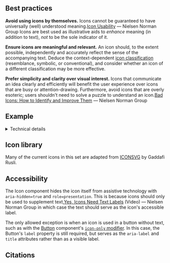 <!--lead
  Icons are useful illustrative aids that can enhance understanding, supplement meaning, and reinforce brand tone and style. However, if used improperly, icons can be distracting, confusing, and potentially misleading.
lead-->

## Best practices

**Avoid using icons by themselves.** Icons cannot be guaranteed to have universally (well) understood meaning.<span data-footnote>[Icon Usability](https://www.nngroup.com/articles/icon-usability/) — Nielsen Norman Group</span> Icons are best used as illustrative aids to *enhance* meaning (in addition to text), *not* to be the sole indicator of it.

**Ensure icons are meaningful and relevant.** An icon should, to the extent possible, independently and accurately reflect the sense of the accompanying text. Deduce the context-dependent [icon classification](https://www.nngroup.com/articles/classifying-icons/) (resemblance, symbolic, or conventional), and consider whether an icon of a different classification may be more effective.

**Prefer simplicity and clarity over visual interest.** Icons that communicate an idea clearly and efficiently will benefit the user experience over icons that are busy or attention-drawing. Furthermore, avoid icons that are overly esoteric; users shouldn't need to solve a puzzle to understand an icon.<span data-footnote>[Bad Icons: How to Identify and Improve Them](https://www.nngroup.com/articles/bad-icons/) — Nielsen Norman Group</span>

## Example

<!--twig
{% embed "@tch/includes/example-box/example-box.html.twig" with {
  examples: {
    "Twig": '{{ include("@tcds/components/icon/icon.html.twig", {
  icon: "info",
}) }}',
    "HTML": '<span class="Icon" data-component="Icon" aria-hidden="true" role="presentation">
  <svg xmlns="http://www.w3.org/2000/svg" viewBox="0 0 24 24" fill="none" stroke="currentColor" stroke-width="3" stroke-linecap="square"><circle cx="12" cy="12" r="10"></circle><path d="M12 16v-4m0-4h0"></path></svg>
</span>',
  },
} %}
  {% block result %}
    {{ include("@tcds/components/icon/icon.html.twig", {
      icon: "info",
    }) }}
  {% endblock %}
{% endembed %}
twig-->

<details>
  <summary>Technical details</summary>
  <div>

The Icon component works by directly [`include`-ing](https://twig.symfony.com/doc/3.x/functions/include.html) an icon's SVG file as a Twig template, which outputs the code in the HTML. This is to avoid extra [HTTP requests](https://developer.mozilla.org/en-US/docs/Web/HTTP/Methods) and to allow for the direct styling of the icon with CSS.

The default styling of an icon is based on its parent element. It inherits the text `color` for its `stroke` or `fill` (`currentColor`), and the `height` is set to `1em`, i.e. 100% of the parent's `font-size`.

Alternatively, for no styling or HTML wrapping at all, bare icons can be directly included in Twig. All icons are placed in the `icons/` folder of the theme's `template/` directory (accessible from any directory via the configured [template namespace](https://www.drupal.org/docs/8/theming-drupal-8/including-part-template#s-the-recommended-method), e.g. `@tch`), with the extension `.svg.twig`.

<!--twig
{% embed "@tch/includes/example-box/example-box.html.twig" with {
  examples: {
    "Twig": '{{ include("@tch/icons/info.svg.twig") }}',
    "HTML": '<svg xmlns="http://www.w3.org/2000/svg" viewBox="0 0 24 24" fill="none" stroke="currentColor" stroke-width="3" stroke-linecap="square"><circle cx="12" cy="12" r="10"></circle><path d="M12 16v-4m0-4h0"></path></svg>',
  },
} %}
  {% block result %}
    {{ include("@tcds/components/icon/icon.html.twig", {
      icon: "info",
    }) }}
  {% endblock %}
{% endembed %}
twig-->

Use caution when doing this—styling and [accessibility considerations](#accessibility) will have to be handled manually.
</div>
</details>


## Icon library

Many of the current icons in this set are adapted from [ICONSVG](https://iconsvg.xyz) by Gaddafi Rusli.

<!--twig
  {% set icons = ["check", "chevron-down", "chevron-left", "chevron-right", "chevrons-down", "chevrons-up", "code", "edit", "eye", "grid", "hamburger", "info", "list", "maximize", "minimize", "pause", "play", "type", "wheelchair", "x"] %}
  <ul class="icon-grid" data-in-viewport="false">
    {% for index, icon in icons %}
      <li data-svg-snippet='{% autoescape %}{{ include("@tch/icons/#{icon}.svg.twig") }}{% endautoescape %}' class="icon-grid__item" style="animation-delay: {{ (index + 1) * 50 }}ms" title="Click to copy SVG code">
        {{ include("@tcds/components/icon/icon.html.twig", {
          icon: icon,
        }) }}
        <span class="icon-grid__label">{{ icon }}</span>
      </li>
    {% endfor %}
  </ul>
twig-->

## Accessibility
The Icon component hides the icon itself from assistive technology with `aria-hidden=true` and `role=presentation`. This is because icons should only be used to supplement text,<span data-footnote>[Yes, Icons Need Text Labels](https://www.nngroup.com/videos/icon-text-labels/) (Video) — Nielsen Norman Group</span> in which case the text should serve as the icon's accessible label.

The only allowed exception is when an icon is used in a button without text, such as with the [Button](/components/button) component's [<code>icon-only</code> modifier](/components/button#icon-button). In this case, the Button's `label` property is still required, but serves as the `aria-label` and `title` attributes rather than as a visible label.

## Citations
<!--twig {{ include("@tch/components/footnotes/footnotes.html.twig") }} twig-->